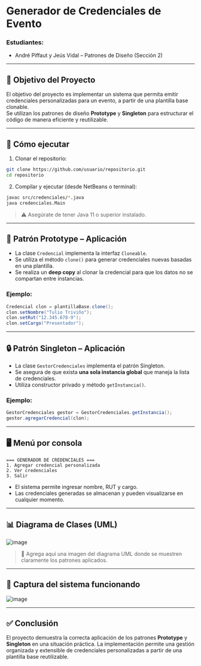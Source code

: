 # Generador de Credenciales de Evento

### Estudiantes:  
- André Piffaut y Jeús Vidal – Patrones de Diseño (Sección 2)

---

## 🎯 Objetivo del Proyecto

El objetivo del proyecto es implementar un sistema que permita emitir credenciales personalizadas para un evento, a partir de una plantilla base clonable.  
Se utilizan los patrones de diseño **Prototype** y **Singleton** para estructurar el código de manera eficiente y reutilizable.

---

## 🚀 Cómo ejecutar

1. Clonar el repositorio:
```bash
git clone https://github.com/usuario/repositorio.git
cd repositorio
```

2. Compilar y ejecutar (desde NetBeans o terminal):
```bash
javac src/credenciales/*.java
java credenciales.Main
```

> ⚠️ Asegúrate de tener Java 11 o superior instalado.

---

## 🧬 Patrón Prototype – Aplicación

- La clase `Credencial` implementa la interfaz `Cloneable`.
- Se utiliza el método `clone()` para generar credenciales nuevas basadas en una plantilla.
- Se realiza un **deep copy** al clonar la credencial para que los datos no se compartan entre instancias.

### Ejemplo:
```java
Credencial clon = plantillaBase.clone();
clon.setNombre("Tulio Triviño");
clon.setRut("12.345.678-9");
clon.setCargo("Presentador");
```

---

## 🔒 Patrón Singleton – Aplicación

- La clase `GestorCredenciales` implementa el patrón Singleton.
- Se asegura de que exista **una sola instancia global** que maneja la lista de credenciales.
- Utiliza constructor privado y método `getInstancia()`.

### Ejemplo:
```java
GestorCredenciales gestor = GestorCredenciales.getInstancia();
gestor.agregarCredencial(clon);
```

---

## 🖥️ Menú por consola

```
=== GENERADOR DE CREDENCIALES ===
1. Agregar credencial personalizada
2. Ver credenciales
3. Salir
```

- El sistema permite ingresar nombre, RUT y cargo.
- Las credenciales generadas se almacenan y pueden visualizarse en cualquier momento.

---

## 📊 Diagrama de Clases (UML)

![image](https://github.com/user-attachments/assets/fff3700e-c57a-42d0-abe3-f24b10c00358)



> 📌 Agrega aquí una imagen del diagrama UML donde se muestren claramente los patrones aplicados.

---

## 📸 Captura del sistema funcionando

![image](https://github.com/user-attachments/assets/452394c8-e7f9-49d9-8d00-ebca49fe64c9)


---

## ✅ Conclusión

El proyecto demuestra la correcta aplicación de los patrones **Prototype** y **Singleton** en una situación práctica. La implementación permite una gestión organizada y extensible de credenciales personalizadas a partir de una plantilla base reutilizable.
